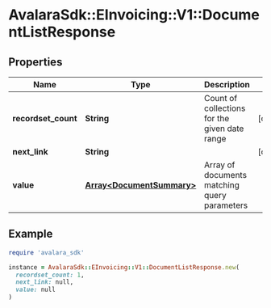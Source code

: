 # AvalaraSdk::EInvoicing::V1::DocumentListResponse

## Properties

| Name | Type | Description | Notes |
| ---- | ---- | ----------- | ----- |
| **recordset_count** | **String** | Count of collections for the given date range | [optional] |
| **next_link** | **String** |  | [optional] |
| **value** | [**Array&lt;DocumentSummary&gt;**](DocumentSummary.md) | Array of documents matching query parameters |  |

## Example

```ruby
require 'avalara_sdk'

instance = AvalaraSdk::EInvoicing::V1::DocumentListResponse.new(
  recordset_count: 1,
  next_link: null,
  value: null
)
```

